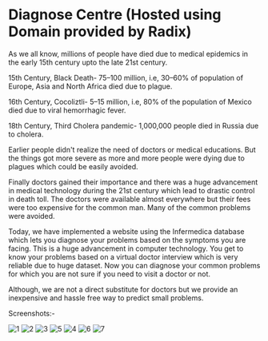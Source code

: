 # Diagnose Centre (Hosted using Domain provided by Radix)
As we all know, millions of people have died due to medical epidemics in the early 15th century upto the late 21st century.

15th Century, Black Death- 75–100 million, i.e, 30–60% of population of Europe, Asia and North Africa died due to plague.

16th Century, Cocoliztli- 5–15 million, i.e, 80% of the population of Mexico died due to viral hemorrhagic fever.

18th Century, Third Cholera pandemic- 1,000,000 people died in Russia due to cholera.

Earlier people didn't realize the need of doctors or medical educations. But the things got more severe as more and more people were dying due to plagues which could be easily avoided.

Finally doctors gained their importance and there was a huge advancement in medical technology during the 21st century which lead to drastic control in death toll. The doctors were available almost everywhere but their fees were too expensive for the common man. Many of the common problems were avoided.

Today, we have implemented a website using the Infermedica database which lets you diagnose your problems based on the symptoms you are facing. This is a huge advancement in computer technology. You get to know your problems based on a virtual doctor interview which is very reliable due to huge dataset. Now you can diagnose your common problems for which you are not sure if you need to visit a doctor or not.

Although, we are not a direct substitute for doctors but we provide an inexpensive and hassle free way to predict small problems.

Screenshots:-

![1](https://cloud.githubusercontent.com/assets/22478263/24319017/7be5b9c8-1136-11e7-8367-79abf3662a05.png)
![2](https://cloud.githubusercontent.com/assets/22478263/24319016/7be5a6d6-1136-11e7-8f50-93473f3b3582.png)
![3](https://cloud.githubusercontent.com/assets/22478263/24319014/7be55bcc-1136-11e7-89de-569558c85679.png)
![5](https://cloud.githubusercontent.com/assets/22478263/24319015/7be5774c-1136-11e7-9a47-e9d70bbd5e37.png)
![4](https://cloud.githubusercontent.com/assets/22478263/24319018/7be5d7b4-1136-11e7-8144-1816c14ee12f.png)
![6](https://cloud.githubusercontent.com/assets/22478263/24319019/7be620f2-1136-11e7-8586-a0eb0be6ef8f.png)
![7](https://cloud.githubusercontent.com/assets/22478263/24319020/7c1046ac-1136-11e7-8001-174ffeda2bc6.png)
